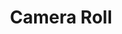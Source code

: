 ---
layout: collection
title: 'Camera Roll'
category: 'camera-roll'
order: 2

pagination:
  enabled: true
  category: 'camera-roll'
  per_page: 24
---